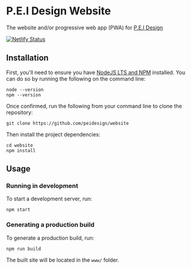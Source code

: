 # P.E.I Design Website

The website and/or progressive web app (PWA) for [P.E.I Design][peidesignwebsite]

[![Netlify Status](https://api.netlify.com/api/v1/badges/5d2a3eea-dfb8-4cfa-af4e-6dd9030c87ec/deploy-status)](https://app.netlify.com/sites/peidesign/deploys)

## Installation

First, you'll need to ensure you have [NodeJS LTS and NPM](https://nodejs.org/en/download/) installed. You can do so by running the following on the command line:

```
node --version
npm --version
```

Once confirmed, run the following from your command line to clone the repository:

```
git clone https://github.com/peidesign/website
```

Then install the project dependencies:

```
cd website
npm install
```

## Usage

### Running in development

To start a development server, run:

```
npm start
```

### Generating a production build

To generate a production build, run:

```
npm run build
```

The built site will be located in the `www/` folder.

[peidesignwebsite]: https://princeedwardisland.design
